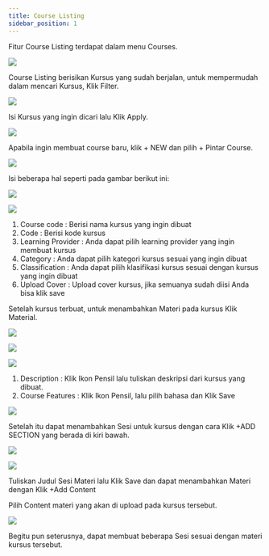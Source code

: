 ```yaml
---
title: Course Listing
sidebar_position: 1
---
```


Fitur Course Listing terdapat dalam menu Courses.

![](/img/0.png)

Course Listing berisikan Kursus yang sudah berjalan, untuk mempermudah dalam mencari Kursus, Klik Filter.

![](/img/1.png)

Isi Kursus yang ingin dicari lalu Klik Apply.


![](/img/2_.png)

Apabila ingin membuat course baru, klik + NEW dan pilih + Pintar Course.

![](/img/3.png)

Isi beberapa hal seperti pada gambar berikut ini:

![](/img/4.png)

![](/img/5.png)

1. Course code : Berisi nama kursus yang ingin dibuat
2. Code : Berisi kode kursus
3. Learning Provider : Anda dapat pilih learning provider yang ingin membuat kursus
4. Category : Anda dapat pilih kategori kursus sesuai yang ingin dibuat
5. Classification : Anda dapat pilih klasifikasi kursus sesuai dengan kursus yang ingin dibuat
6. Upload Cover : Upload cover kursus, jika semuanya sudah diisi Anda bisa klik save

Setelah kursus terbuat, untuk menambahkan Materi pada kursus Klik Material.


![](/img/6.png)

![](/img/7.png)

![](/img/8.png)

1. Description	: Klik Ikon Pensil lalu tuliskan deskripsi dari kursus yang dibuat.
2. Course Features	: Klik Ikon Pensil, lalu pilih bahasa dan Klik Save

![](/img/9.png)

Setelah itu dapat menambahkan Sesi untuk kursus dengan cara Klik +ADD SECTION yang berada di kiri bawah.


![](/img/10.png)

![](/img/11.png)

Tuliskan Judul Sesi Materi lalu Klik Save dan dapat menambahkan Materi dengan Klik +Add Content

Pilih Content materi yang akan di upload pada kursus tersebut.

![](/img/3-jenis-konten_.png)


Begitu pun seterusnya, dapat membuat beberapa Sesi sesuai dengan materi kursus tersebut.
